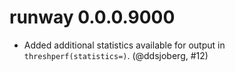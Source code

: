 # runway 0.0.0.9000

* Added additional statistics available for output in `threshperf(statistics=)`. (@ddsjoberg, #12)
